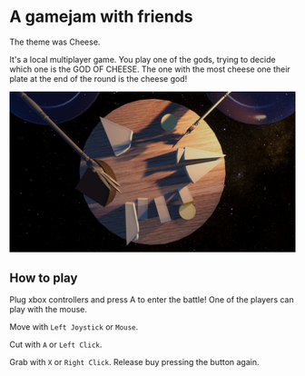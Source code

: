 # A gamejam with friends

The theme was Cheese.

It's a local multiplayer game. You play one of the gods, trying to decide which one is the GOD OF CHEESE. The one with the most cheese one their plate at the end of the round is the cheese god!

![Screenshot](Devlog/Cheesejam.png)

## How to play

Plug xbox controllers and press A to enter the battle! One of the players can play with the mouse.

Move with `Left Joystick` or `Mouse`.

Cut with `A` or `Left Click`.

Grab with `X` or `Right Click`. Release buy pressing the button again.

